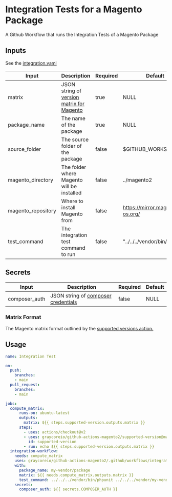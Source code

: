# Integration Tests for a Magento Package

A Github Workflow that runs the Integration Tests of a Magento Package

## Inputs

See the [integration.yaml](./integration.yaml)

| Input              | Description                                                   | Required | Default                       |
| ------------------ | ------------------------------------------------------------- | -------- | ----------------------------- |
| matrix             | JSON string of [version matrix for Magento](./#matrix-format) | true     | NULL                          |
| package_name       | The name of the package                                       | true     | NULL                          |
| source_folder      | The source folder of the package                              | false    | $GITHUB_WORKSPACE             |
| magento_directory  | The folder where Magento will be installed                    | false    | ../magento2                   |
| magento_repository | Where to install Magento from                                 | false    | https://mirror.mage-os.org/     |
| test_command       | The integration test command to run                           | false    | "../../../vendor/bin/phpunit" |

## Secrets
| Input         | Description                                                                                                                             | Required | Default |
| ------------- | --------------------------------------------------------------------------------------------------------------------------------------- | -------- | ------- |
| composer_auth | JSON string of [composer credentials]([#./matrix-format](https://devdocs.magento.com/guides/v2.4/install-gde/prereq/connect-auth.html)) | false     | NULL    |

###  Matrix Format

The Magento matrix format outlined by the [supported versions action.](https://github.com/graycoreio/github-actions-magento2/tree/main/supported-version/supported.json) 


## Usage

```yml
name: Integration Test

on:
  push:
    branches:
    - main
  pull_request:
    branches:
    - main

jobs:
  compute_matrix:
      runs-on: ubuntu-latest
      outputs:
        matrix: ${{ steps.supported-version.outputs.matrix }}
      steps:
        - uses: actions/checkout@v2
        - uses: graycoreio/github-actions-magento2/supported-version@main
          id: supported-version
        - run: echo ${{ steps.supported-version.outputs.matrix }}
  integration-workflow:
    needs: compute_matrix
    uses: graycoreio/github-actions-magento2/.github/workflows/integration.yaml@main
    with:
      package_name: my-vendor/package
      matrix: ${{ needs.compute_matrix.outputs.matrix }}
      test_command: ../../../vendor/bin/phpunit ../../../vendor/my-vendor/package/Test/Integration
    secrets:
      composer_auth: ${{ secrets.COMPOSER_AUTH }}
```
